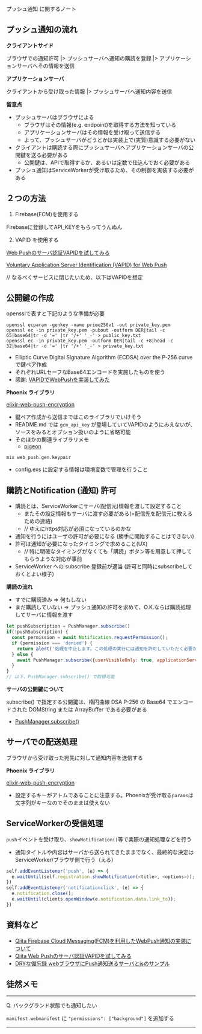 プッシュ通知 に関するノート

## プッシュ通知の流れ

**クライアントサイド**

ブラウザでの通知許可
|> プッシュサーバへ通知の購読を登録
|> アプリケーションサーバへその情報を送信

**アプリケーションサーバ**

クライアントから受け取った情報
|> プッシュサーバへ通知内容を送信

**留意点**

- プッシュサーバはブラウザによる
  - ブラウザはその情報(e.g. endpoint)を取得する方法を知っている
  - アプリケーションサーバはその情報を受け取って送信する
  - よって、プッシュサーバがどうとかは実装上で(実質)意識する必要がない
- クライアントは購読する際にプッシュサーバへアプリケーションサーバの公開鍵を送る必要がある
  - 公開鍵は、APIで取得するか、あるいは定数で仕込んでおく必要がある
- プッシュ通知はServiceWorkerが受け取るため、その制御を実装する必要がある


## ２つの方法

1. Firebase(FCM)を使用する

Firebaseに登録してAPI_KEYをもらってうんぬん

2. VAPID を使用する

[Web Pushのサーバ認証VAPIDを試してみる](https://qiita.com/tomoyukilabs/items/9346eb44b5a48b294762)

[Voluntary Application Server Identification (VAPID) for Web Push](https://tools.ietf.org/html/rfc8292)

// なるべくサービスに閉じたいため、以下はVAPIDを想定


## 公開鍵の作成

opensslで表すと下記のような準備が必要

```
openssl ecparam -genkey -name prime256v1 -out private_key.pem
openssl ec -in private_key.pem -pubout -outform DER|tail -c 65|base64|tr -d '=' |tr '/+' '_-' > public_key.txt
openssl ec -in private_key.pem -outform DER|tail -c +8|head -c 32|base64|tr -d '=' |tr '/+' '_-' > private_key.txt
```

- Elliptic Curve Digital Signature Algorithm (ECDSA) over the P-256 curve で鍵ペア作成
- それぞれURLセーフなBase64エンコードを実施したものを使う
- 感謝: [VAPIDでWebPushを実装してみた](https://qiita.com/renoinn/items/6c88c9030130e2a83648)


**Phoenix ライブラリ**

[elixir-web-push-encryption](https://github.com/danhper/elixir-web-push-encryption)

- 鍵ペア作成から送信まではこのライブラリでいけそう
- README.md では `gcm_api_key` が登場していてVAPIDのようにみえないが、ソースをみるとオプション扱いのように省略可能
- そのほかの関連ライブラリメモ
  - [pigeon](https://github.com/codedge-llc/pigeon)

```
mix web_push.gen.keypair
```

- config.exs に設定する情報は環境変数で管理を行うこと


## 購読とNotification (通知) 許可

- 購読とは、ServiceWorkerにサーバ(配信元)情報を渡して設定すること
  - またその設定情報もサーバに渡す必要がある(=配信先を配信元に教えるための連絡)
  - // ゆえにhttps対応が必須になっているのかな
- 通知を行うにはユーザの許可が必要になる (勝手に開始することはできない)
- 許可は通知が必要になったタイミングで求めること(UX)
  - // 特に明確なタイミングがなくても「購読」ボタン等を用意して押してもらうような対応が事前
- ServiceWorker への subscribe 登録前が適当 (許可と同時にsubscribeしておくとよい様子)

**購読の流れ**

- すでに購読済み => 何もしない
- まだ購読していない => プッシュ通知の許可を求めて、O.K.ならば購読処理してサーバに情報を渡す

``` js
let pushSubscription = PushManager.subscribe()
if(!pushSubscription) {
  const permission = await Notification.requestPermission();
  if (permission === 'denied') {
    return alert('処理を中止します。この処理の実行には通知を許可していただく必要があります');
  } else {
    await PushManager.subscribe({userVisibleOnly: true, applicationServerKey: <PUBLIC_KEY>});
  }
}
// 以下、PushManager.subscribe() で取得可能
```

**サーバの公開鍵について**

subscribe() で指定する公開鍵は、楕円曲線 DSA P-256 の Base64 でエンコードされた DOMString または ArrayBuffer である必要がある

- [PushManager.subscribe()](https://developer.mozilla.org/ja/docs/Web/API/PushManager/subscribe)


## サーバでの配送処理

ブラウザから受け取った宛先に対して通知内容を送信する

**Phoenix ライブラリ**

[elixir-web-push-encryption](https://github.com/danhper/elixir-web-push-encryption)

- 設定するキーがアトムであることに注意する。Phoenixが受け取る`params`は文字列がキーなのでそのままは使えない


## ServiceWorkerの受信処理

`push`イベントを受け取り、`showNotification()`等で実際の通知処理などを行う

- 通知タイトルや内容はサーバから送られてきたままでなく、最終的な決定はServiceWorker/ブラウザ側で行う（える）

``` js:service-worker.js
self.addEventListener('push', (e) => {
  e.waitUntil(self.registration.showNotification(<title>, <options>));
})
self.addEventListener('notificationclick', (e) => {
  e.notification.close();
  e.waitUntil(clients.openWindow(e.notification.data.link_to));
})
```

## 資料など

- [Qiita Firebase Cloud Messaging(FCM)を利用したWebPush通知の実装について](https://qiita.com/megadreams14/items/2f4221c3cc2a39663d7d)
- [Qiita Web Pushのサーバ認証VAPIDを試してみる](https://qiita.com/tomoyukilabs/items/9346eb44b5a48b294762)
- [DRYな備忘録 webブラウザにPush通知送るサーバとjsのサンプル](https://otiai10.hatenablog.com/entry/2017/06/19/200715)


## 徒然メモ

---

Q. バックグランド状態でも通知したい

`manifest.webmanifest` に `"permissions": ["background"]` を追加する

---